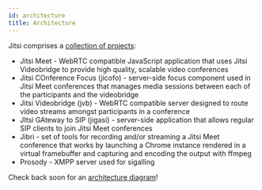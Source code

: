 ```yaml
---
id: architecture
title: Architecture
---
```


Jitsi comprises a [collection of projects](https://jitsi.org/projects/):

* Jitsi Meet - WebRTC compatible JavaScript application that uses Jitsi Videobridge to provide high quality, scalable video conferences
* Jitsi COnference Focus (jicofo) - server-side focus component used in Jitsi Meet conferences that manages media sessions between each of the participants and the videobridge
* Jitsi Videobridge (jvb) - WebRTC compatible server designed to route video streams amongst participants in a conference
* JItsi GAteway to SIP (jigasi) - server-side application that allows regular SIP clients to join Jitsi Meet conferences
* Jibri - set of tools for recording and/or streaming a Jitsi Meet conference that works by launching a Chrome instance rendered in a virtual framebuffer and capturing and encoding the output with ffmpeg
* Prosody - XMPP server used for sigalling

Check back soon for an [architecture diagram](/handbook/docs/devops-guide/devops-guide-manual#network-description)!
